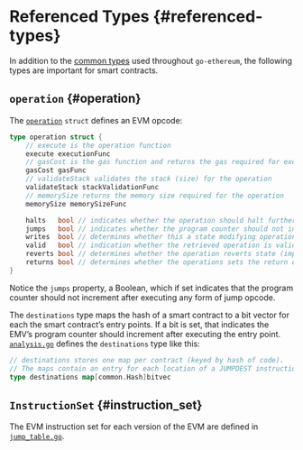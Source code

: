 # Referenced Types {#referenced-types}
In addition to the [common types](common.md#common) used throughout `go-ethereum`, the following types are important for smart contracts.

## `operation` {#operation}
The [`operation`](https://github.com/ethereum/go-ethereum/blob/master/core/vm/jump_table.go#L35-L51) `struct` defines an EVM opcode:

```go
type operation struct {
    // execute is the operation function
    execute executionFunc
    // gasCost is the gas function and returns the gas required for execution
    gasCost gasFunc
    // validateStack validates the stack (size) for the operation
    validateStack stackValidationFunc
    // memorySize returns the memory size required for the operation
    memorySize memorySizeFunc

    halts   bool // indicates whether the operation should halt further execution
    jumps   bool // indicates whether the program counter should not increment
    writes  bool // determines whether this a state modifying operation
    valid   bool // indication whether the retrieved operation is valid and known
    reverts bool // determines whether the operation reverts state (implicitly halts)
    returns bool // determines whether the operations sets the return data content
}
```

Notice the `jumps` property, a Boolean, which if set indicates that the program counter should not increment after executing any form of jump opcode.

The `destinations` type maps the hash of a smart contract to a bit vector for each the smart contract&rsquo;s entry points. If a bit is set, that indicates the EMV&rsquo;s program counter should increment after executing the entry point. [`analysis.go`](https://github.com/ethereum/go-ethereum/blob/master/core/vm/analysis.go#L25-L28) defines the `destinations` type like this:

```go
// destinations stores one map per contract (keyed by hash of code).
// The maps contain an entry for each location of a JUMPDEST instruction.
type destinations map[common.Hash]bitvec
```

## `InstructionSet` {#instruction_set}
The EVM instruction set for each version of the EVM are defined in [`jump_table.go`](https://github.com/ethereum/go-ethereum/blob/master/core/vm/jump_table.go#L60-L951). 
